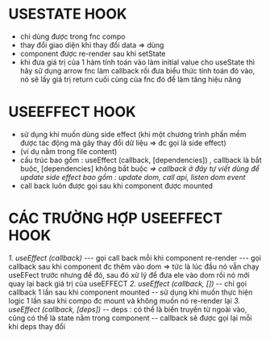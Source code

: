 # USESTATE HOOK

- chỉ dùng được trong fnc compo
- thay đổi giao diện khi thay đổi data => dùng
- component được re-render sau khi setState
- khi đưa giá trị của 1 hàm tính toán vào làm initial value cho useState thì hãy sử dụng arrow fnc làm callback rồi đưa biểu thức tính toán đó vào, nó sẽ lấy giá trị return cuối cùng của fnc đó để làm tăng hiệu năng

# USEEFFECT HOOK

- sử dụng khi muốn dùng side effect (khi một chương trình phần mềm được tác động mà gây thay đổi dữ liệu => đc gọi là side effect)
- (ví dụ nằm trong file content)
- cấu trúc bao gồm : useEffect (callback, [dependencies]) , callback là bắt buộc, [dependencies] không bắt buộc
  _=> callback ở đây tự viết dùng để update side effect bao gồm : update dom, call api, listen dom event_
- call back luôn được gọi sau khi component được mounted

# CÁC TRƯỜNG HỢP USEEFFECT HOOK

_1. useEffect (callback)_
--- gọi call back mỗi khi component re-render
--- gọi callback sau khi component đc thêm vào dom => tức là lúc đầu nó vẫn chạy useEFect trước nhưng để đó, sau đó xử lý để đưa ele vào dom rồi nó mới quay lại back giá trị của useEFFECT
_2. useEffect (callback, [])_
-- chỉ gọi callback 1 lần sau khi component mounted
-- sử dụng khi muốn thực hiện logic 1 lần sau khi compo đc mount và không muốn nó re-render lại
_3. useEffect (callback, [deps])_
-- deps : có thể là biến truyền từ ngoài vào, cũng có thể là state nằm trong component
-- callback sẽ được gọi lại mỗi khi deps thay đổi

